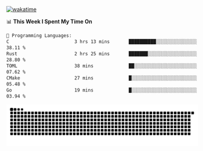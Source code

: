 [![wakatime](https://wakatime.com/badge/user/384f91c6-4eee-411f-8f3b-1b691f58a544.svg)](https://wakatime.com/@384f91c6-4eee-411f-8f3b-1b691f58a544)

<!--START_SECTION:waka-->
📊 **This Week I Spent My Time On** 

```text
💬 Programming Languages: 
C                        3 hrs 13 mins       ██████████░░░░░░░░░░░░░░░   38.11 % 
Rust                     2 hrs 25 mins       ███████░░░░░░░░░░░░░░░░░░   28.80 % 
TOML                     38 mins             ██░░░░░░░░░░░░░░░░░░░░░░░   07.62 % 
CMake                    27 mins             █░░░░░░░░░░░░░░░░░░░░░░░░   05.48 % 
Go                       19 mins             █░░░░░░░░░░░░░░░░░░░░░░░░   03.94 % 
```


<!--END_SECTION:waka-->

<picture>
  <source media="(prefers-color-scheme: dark)" srcset="https://raw.githubusercontent.com/fuwx295/fuwx295/output/github-contribution-grid-snake-dark.svg">
  <source media="(prefers-color-scheme: light)" srcset="https://raw.githubusercontent.com/fuwx295/fuwx295/output/github-contribution-grid-snake.svg">
  <img alt="github contribution grid snake animation" src="https://raw.githubusercontent.com/fuwx295/fuwx295/output/github-contribution-grid-snake.svg">
</picture>
